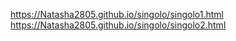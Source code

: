 https://Natasha2805.github.io/singolo/singolo1.html
https://Natasha2805.github.io/singolo/singolo2.html